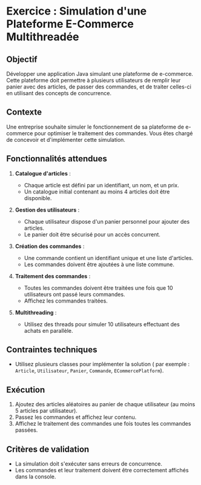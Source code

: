 # Exercice : Simulation d'une Plateforme E-Commerce Multithreadée

## Objectif
Développer une application Java simulant une plateforme de e-commerce. Cette plateforme doit permettre à plusieurs utilisateurs de remplir leur panier avec des articles, de passer des commandes, et de traiter celles-ci en utilisant des concepts de concurrence.

## Contexte
Une entreprise souhaite simuler le fonctionnement de sa plateforme de e-commerce pour optimiser le traitement des commandes. Vous êtes chargé de concevoir et d'implémenter cette simulation.

## Fonctionnalités attendues
1. **Catalogue d'articles** :
   - Chaque article est défini par un identifiant, un nom, et un prix.
   - Un catalogue initial contenant au moins 4 articles doit être disponible.

2. **Gestion des utilisateurs** :
   - Chaque utilisateur dispose d'un panier personnel pour ajouter des articles.
   - Le panier doit être sécurisé pour un accès concurrent.

3. **Création des commandes** :
   - Une commande contient un identifiant unique et une liste d'articles.
   - Les commandes doivent être ajoutées à une liste commune.

4. **Traitement des commandes** :
   - Toutes les commandes doivent être traitées une fois que 10 utilisateurs ont passé leurs commandes.
   - Affichez les commandes traitées.

5. **Multithreading** :
   - Utilisez des threads pour simuler 10 utilisateurs effectuant des achats en parallèle.


## Contraintes techniques
- Utilisez plusieurs classes pour implémenter la solution ( par exemple : `Article`, `Utilisateur`, `Panier`, `Commande`, `ECommercePlatform`).

## Exécution
1. Ajoutez des articles aléatoires au panier de chaque utilisateur (au moins 5 articles par utilisateur).
2. Passez les commandes et affichez leur contenu.
3. Affichez le traitement des commandes une fois toutes les commandes passées.

## Critères de validation
- La simulation doit s'exécuter sans erreurs de concurrence.
- Les commandes et leur traitement doivent être correctement affichés dans la console.
